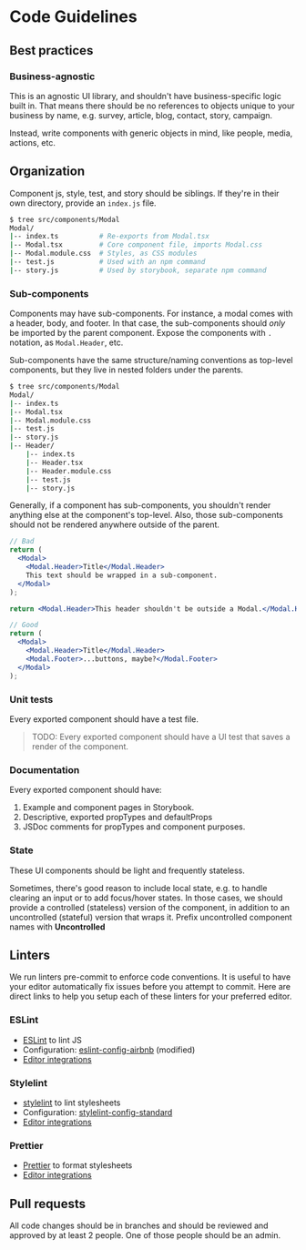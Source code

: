 # Code Guidelines

## Best practices

### Business-agnostic

This is an agnostic UI library, and shouldn't have business-specific logic built in. That means there should be no references to objects unique to your business by name, e.g. survey, article, blog, contact, story, campaign.

Instead, write components with generic objects in mind, like people, media, actions, etc.

## Organization

Component js, style, test, and story should be siblings. If they're in their own directory, provide an `index.js` file.

```sh
$ tree src/components/Modal
Modal/
|-- index.ts          # Re-exports from Modal.tsx
|-- Modal.tsx         # Core component file, imports Modal.css
|-- Modal.module.css  # Styles, as CSS modules
|-- test.js           # Used with an npm command
|-- story.js          # Used by storybook, separate npm command
```

### Sub-components

Components may have sub-components. For instance, a modal comes with a header, body, and footer.
In that case, the sub-components should _only_ be imported by the parent component.
Expose the components with `.` notation, as `Modal.Header`, etc.

Sub-components have the same structure/naming conventions as top-level components, but they live in nested folders under the parents.

```sh
$ tree src/components/Modal
Modal/
|-- index.ts
|-- Modal.tsx
|-- Modal.module.css
|-- test.js
|-- story.js
|-- Header/
    |-- index.ts
    |-- Header.tsx
    |-- Header.module.css
    |-- test.js
    |-- story.js
```

Generally, if a component has sub-components, you shouldn't render anything else at the component's top-level. Also, those sub-components should not be rendered anywhere outside of the parent.

```jsx
// Bad
return (
  <Modal>
    <Modal.Header>Title</Modal.Header>
    This text should be wrapped in a sub-component.
  </Modal>
);

return <Modal.Header>This header shouldn't be outside a Modal.</Modal.Header>;

// Good
return (
  <Modal>
    <Modal.Header>Title</Modal.Header>
    <Modal.Footer>...buttons, maybe?</Modal.Footer>
  </Modal>
);
```

### Unit tests

Every exported component should have a test file.

> TODO: Every exported component should have a UI test that saves a render of the component.

### Documentation

Every exported component should have:

1. Example and component pages in Storybook.
2. Descriptive, exported propTypes and defaultProps
3. JSDoc comments for propTypes and component purposes.

### State

These UI components should be light and frequently stateless.

Sometimes, there's good reason to include local state, e.g. to handle clearing an input or to add focus/hover states. In those cases, we should provide a controlled (stateless) version of the component, in addition to an uncontrolled (stateful) version that wraps it. Prefix uncontrolled component names with **Uncontrolled**

## Linters

We run linters pre-commit to enforce code conventions. It is useful to have your editor automatically fix issues before you attempt to commit. Here are direct links to help you setup each of these linters for your preferred editor.

### ESLint

- [ESLint](https://eslint.org/) to lint JS
- Configuration: [eslint-config-airbnb](https://www.npmjs.com/package/eslint-config-airbnb) (modified)
- [Editor integrations](https://eslint.org/docs/user-guide/integrations#editors)

### Stylelint

- [stylelint](https://github.com/stylelint/stylelint) to lint stylesheets
- Configuration: [stylelint-config-standard](https://github.com/stylelint/stylelint-config-standard)
- [Editor integrations](https://stylelint.io/user-guide/complementary-tools/#editor-plugins)

### Prettier

- [Prettier](https://prettier.io/) to format stylesheets
- [Editor integrations](https://prettier.io/docs/en/editors.html)

## Pull requests

All code changes should be in branches and should be reviewed and approved by at least 2 people. One of those people should be an admin.
